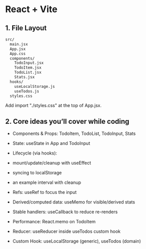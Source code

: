 # React + Vite

## 1. File Layout

```markdown
src/
  main.jsx
  App.jsx
  App.css
  components/
    TodoInput.jsx
    TodoItem.jsx
    TodoList.jsx
    Stats.jsx
  hooks/
    useLocalStorage.js
    useTodos.js
  styles.css
```

Add import "./styles.css" at the top of App.jsx.

## 2. Core ideas you’ll cover while coding

- Components & Props: TodoItem, TodoList, TodoInput, Stats

- State: useState in App and TodoInput

- Lifecycle (via hooks):

- mount/update/cleanup with useEffect

- syncing to localStorage

- an example interval with cleanup

- Refs: useRef to focus the input

- Derived/computed data: useMemo for visible/derived stats

- Stable handlers: useCallback to reduce re-renders

- Performance: React.memo on TodoItem

- Reducer: useReducer inside useTodos custom hook

- Custom Hook: useLocalStorage (generic), useTodos (domain)